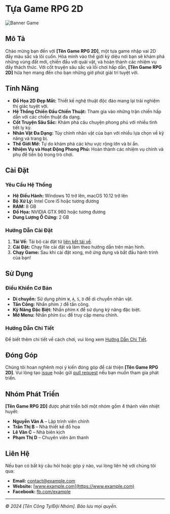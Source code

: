 # Tựa Game RPG 2D

![Banner Game](path/to/banner.png)

## Mô Tả

Chào mừng bạn đến với **[Tên Game RPG 2D]**, một tựa game nhập vai 2D đầy màu sắc và lôi cuốn. Hòa mình vào thế giới kỳ diệu nơi bạn sẽ khám phá những vùng đất mới, chiến đấu với quái vật, và hoàn thành các nhiệm vụ đầy thách thức. Với cốt truyện sâu sắc và lối chơi hấp dẫn, **[Tên Game RPG 2D]** hứa hẹn mang đến cho bạn những giờ phút giải trí tuyệt vời.

## Tính Năng

- **Đồ Họa 2D Đẹp Mắt:** Thiết kế nghệ thuật độc đáo mang lại trải nghiệm thị giác tuyệt vời.
- **Hệ Thống Chiến Đấu Chiến Thuật:** Tham gia vào những trận chiến hấp dẫn với các chiến thuật đa dạng.
- **Cốt Truyện Sâu Sắc:** Khám phá câu chuyện phong phú với nhiều tình tiết ly kỳ.
- **Nhân Vật Đa Dạng:** Tùy chỉnh nhân vật của bạn với nhiều lựa chọn về kỹ năng và trang bị.
- **Thế Giới Mở:** Tự do khám phá các khu vực rộng lớn và bí ẩn.
- **Nhiệm Vụ và Hoạt Động Phong Phú:** Hoàn thành các nhiệm vụ chính và phụ để tiến bộ trong trò chơi.

## Cài Đặt

### Yêu Cầu Hệ Thống

- **Hệ Điều Hành:** Windows 10 trở lên, macOS 10.12 trở lên
- **Bộ Xử Lý:** Intel Core i5 hoặc tương đương
- **RAM:** 8 GB
- **Đồ Họa:** NVIDIA GTX 960 hoặc tương đương
- **Dung Lượng Ổ Cứng:** 2 GB

### Hướng Dẫn Cài Đặt

1. **Tải Về:** Tải bộ cài đặt từ [liên kết tải về](https://example.com/download).
2. **Cài Đặt:** Chạy file cài đặt và làm theo hướng dẫn trên màn hình.
3. **Chạy Game:** Sau khi cài đặt xong, mở ứng dụng và bắt đầu hành trình của bạn!

## Sử Dụng

### Điều Khiển Cơ Bản

- **Di chuyển:** Sử dụng phím `W`, `A`, `S`, `D` để di chuyển nhân vật.
- **Tấn Công:** Nhấn phím `J` để tấn công.
- **Kỹ Năng Đặc Biệt:** Nhấn phím `K` để sử dụng kỹ năng đặc biệt.
- **Mở Menu:** Nhấn phím `Esc` để truy cập menu chính.

### Hướng Dẫn Chi Tiết

Để biết thêm chi tiết về cách chơi, vui lòng xem [Hướng Dẫn Chi Tiết](https://example.com/guide).

## Đóng Góp

Chúng tôi hoan nghênh mọi ý kiến đóng góp để cải thiện **[Tên Game RPG 2D]**. Vui lòng tạo [issue](https://github.com/your-repo/issues) hoặc gửi [pull request](https://github.com/your-repo/pulls) nếu bạn muốn tham gia phát triển.

## Nhóm Phát Triển

**[Tên Game RPG 2D]** được phát triển bởi một nhóm gồm 4 thành viên nhiệt huyết:

- **Nguyễn Văn A** – Lập trình viên chính
- **Trần Thị B** – Nhà thiết kế đồ họa
- **Lê Văn C** – Nhà biên kịch
- **Phạm Thị D** – Chuyên viên âm thanh

## Liên Hệ

Nếu bạn có bất kỳ câu hỏi hoặc góp ý nào, vui lòng liên hệ với chúng tôi qua:

- **Email:** contact@example.com
- **Website:** [www.example.com](https://www.example.com)
- **Facebook:** [fb.com/example](https://facebook.com/example)

---

*© 2024 [Tên Công Ty/Đội Nhóm]. Bảo lưu mọi quyền.*
